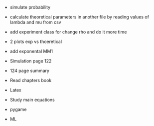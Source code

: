  
- simulate probability 
- calculate theoretical parameters in another file by reading values of lambda and mu from csv 
- add experiment class for change rho and do it more time 
- 2 plots exp vs thoeretical 
- add exponental MM1


- Simulation page 122
- 124 page summary
- Read chapters book 
- Latex
- Study main equations 
- pygame 
- ML 